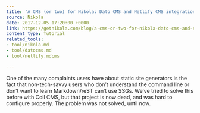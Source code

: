 ```yaml
---
title: 'A CMS (or two) for Nikola: Dato CMS and Netlify CMS integration'
source: Nikola
date: 2017-12-05 17:20:00 +0000
link: https://getnikola.com/blog/a-cms-or-two-for-nikola-dato-cms-and-netlify-cms-integration.html
content_type: Tutorial
related_tools:
- tool/nikola.md
- tool/datocms.md
- tool/netlify.mdcms

---
```

One of the many complaints users have about static site generators is the fact that non-tech-savvy users who don’t understand the command line or don’t want to learn Markdown/reST can’t use SSGs. We’ve tried to solve this before with Coil CMS, but that project is now dead, and was hard to configure properly. The problem was not solved, until now.
